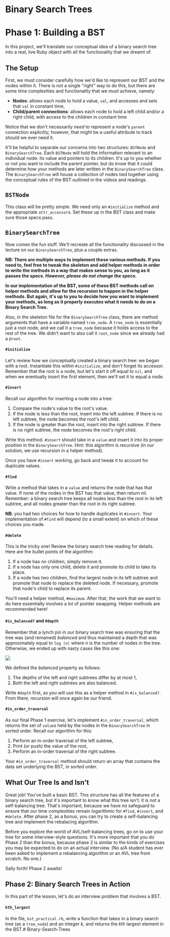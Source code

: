 # Binary Search Trees


# Phase 1: Building a BST

In this project, we'll translate our conceptual idea of a binary search tree into a real, live Ruby object with all the functionality that we dreamt of.  

## The Setup

First, we must consider carefully how we'd like to represent our BST and the nodes within it. There is not a single "right" way to do this, but there are some time complexities and functionality that we *must* achieve, namely:

- **Nodes**: allows each node to hold a value, `val`, and accesses and sets that `val` in constant time,
- **Child/parent connections**: allows each node to hold a left child and/or a right child, with access to the children in constant time

Notice that we don't necessarily *need* to represent a node's `parent` connection explicitly; however, that might be a useful attribute to track should we ever need it.  

It'll be helpful to separate our concerns into two structures: `BSTNode` and `BinarySearchTree`.  Each `BSTNode` will hold the information relevant to an individual node: its value and pointers to its children. It's up to you whether or not you want to include the parent pointer, but do know that it could determine how your methods are later written in the `BinarySearchTree` class. The `BinarySearchTree` will house a collection of nodes tied together using the conceptual rules of the BST outlined in the videos and readings.  

## `BSTNode`

This class will be pretty simple. We need only an `#initialize` method and the appropriate `attr_accessor`s. Set these up in the BST class and make sure those specs pass.

## `BinarySearchTree`

Now comes the fun stuff. We'll recreate all the functionality discussed in the lecture on our `BinarySearchTree`, plus a couple extras.  

**NB: There are multiple ways to implement these various methods. If you need to, feel free to tweak the skeleton and add helper methods in order to write the methods in a way that makes sense to you, as long as it passes the specs. _However, please do not change the specs._** 

**In our implementation of the BST, some of these BST methods call on helper methods and allow for the recursion to happen in the helper methods. But again, it's up to you to decide how you want to implement your methods, as long as it properly executes what it needs to do on a Binary Search Tree.**

Also, in the skeleton file for the `BinarySearchTree` class, there are method arguments that have a variable named `tree_node`. A `tree_node` is essentially just a root node, and we call it a `tree_node` because it holds access to the rest of the tree. We didn't want to also call it `root_node` since we already had a `@root`. 

#### `#initialize`

Let's review how we conceptually created a binary search tree: we began with a root. Instantiate this within `#initialize`, and don't forget its accessor. Remember that the root is a node, but let's start it off equal to `nil`, and when we eventually insert the first element, then we'll set it to equal a node.

#### `#insert`

Recall our algorithm for inserting a node into a tree:

1. Compare the node's value to the root's value.
2. If the node is less than the root, insert into the left subtree. If there is no left subtree, the node becomes the root's left child.
3. If the node is greater than the root, insert into the right subtree. If there is no right subtree, the node becomes the root's right child.

Write this method.  `#insert` should take in a `value` and insert it into its proper position in the `BinarySearchTree`. Hint: this algorithm is recursive (in our solution, we use recursion in a helper method).

Once you have `#insert` working, go back and tweak it to account for duplicate values.

#### `#find`

Write a method that takes in a `value` and returns the node that has that value. If none of the nodes in the BST has that value, then return nil. Remember: a binary search tree keeps all nodes less than the root in its left subtree, and all nodes greater than the root in its right subtree.

**NB**: you had two choices for how to handle duplicates in `#insert`. Your implementation of `#find` will depend (to a small extent) on which of these choices you made.

#### `#delete`

This is the tricky one! Review the binary search tree reading for details. Here are the bullet points of the algorithm:

1. If a node has no children, simply remove it.
2. If a node has only one child, delete it and promote its child to take its place.
3. If a node has two children, find the largest node in its left subtree and promote that node to replace the deleted node. If necessary, promote that node's child to replace its parent.

You'll need a helper method, `#maximum`.  After that, the work that we want to do here essentially involves a lot of pointer swapping. Helper methods are recommended here!

#### `#is_balanced?` and `#depth`

Remember that a lynch pin in our binary search tree was ensuring that the tree was (and remained) *balanced* and thus maintained a depth that was approximately equal to `log (n)` where *n* is the number of nodes in the tree. Otherwise, we ended up with nasty cases like this one:

<img src="https://github.com/appacademy/sf-job-search-curriculum/blob/master/algorithms/binary_search_trees/diagrams/degnerate.png" />

We defined the *balanced* property as follows:

1. The depths of the left and right subtrees differ by at most 1,
2. Both the left and right subtrees are also balanced.

Write `#depth` first, as you will use this as a helper method in `#is_balanced?`. From there, recursion will once again be our friend.

#### `#in_order_traversal`

As our final Phase 1 exercise, let's implement `#in_order_traversal`, which returns the set of `value`s held by the nodes in the `BinarySearchTree` in sorted order. Recall our algorithm for this:

1. Perform an in-order traversal of the left subtree,
2. Print (or push) the value of the root,
3. Perform an in-order traversal of the right subtree.

Your `#in_order_traversal` method should return an array that contains the data set underlying the BST, in sorted order.

## What Our Tree Is and Isn't

Great job! You've built a basic BST. This structure has all the features of a binary search tree, but it's important to know what this tree isn't: it is *not* a self-balancing tree. That's important, because we have no safeguard to ensure that our time complexities remain logarithmic for `#find`, `#insert`, and `#delete`. After phase 2, as a bonus, you can try to create a self-balancing tree and implement the rebalacing algorithm.

Before you explore the world of AVL/self-balancing trees, go on to use your tree for some interview-style questions. It's more important that you do Phase 2 than the bonus, because phase 2 is similar to the kinds of exercises you may be expected to do on an actual interview. (No a/A student has ever been asked to implement a rebalancing algorithm or an AVL tree from scratch.  No one.)

Sally forth! Phase 2 awaits!  

## Phase 2: Binary Search Trees in Action

In this part of the lesson, let's do an interview problem that involves a BST.

#### `kth_largest`

In the file, `bst_practical.rb`, write a function that takes in a binary search tree (as a `tree_node`) and an integer *k*, and returns the <i>k</i>th largest element in the BST.# Binary-Search-Trees
